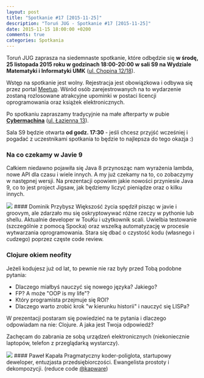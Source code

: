 ```yaml
---
layout: post
title: "Spotkanie #17 [2015-11-25]"
description: "Toruń JUG - Spotkanie #17 [2015-11-25]"
date: 2015-11-15 18:00:00 +0200
comments: true
categories: Spotkania
---
```

Toruń JUG zaprasza na siedemnaste spotkanie, które odbędzie się **w&nbsp;środę, 25 listopada 2015 roku w&nbsp;godzinach 18:00-20:00 w&nbsp;sali S9 na Wydziale Matematyki i Informatyki UMK** (<a href="https://www.google.pl/maps/place/Fryderyka+Chopina+12%2F18,+Toruń/" target="_blank"><span class="glyphicon glyphicon-map-marker"></span>ul. Chopina 12/18</a>).

Wstęp na spotkanie jest wolny. Rejestracja jest obowiązkowa i&nbsp;odbywa się przez portal <a href="http://www.meetup.com/Torun-JUG/events/226787041/" target="_blank">Meetup</a>. Wśród osób zarejestrowanych na to wydarzenie zostaną rozlosowane atrakcyjne upominki w&nbsp;postaci licencji oprogramowania oraz książek elektronicznych.

Po spotkaniu zapraszamy tradycyjnie na małe afterparty w&nbsp;pubie <a href="https://www.facebook.com/Cybermachina" target="_blank"><strong>Cybermachina</strong></a> (<a href="https://www.google.pl/maps/place/Łazienna+13,+Toruń/" target="_blank"><span class="glyphicon glyphicon-map-marker"></span>ul. Łazienna 13</a>).

Sala S9 będzie otwarta **od godz. 17:30** - jeśli chcesz przyjść wcześniej i pogadać z uczestnikami spotkania to będzie to najlepsza do tego okazja :) <!-- more -->

### Na co czekamy w Javie 9
Całkiem niedawno pojawiła się Java 8 przynosząc nam wyrażenia lambda, nowe API dla czasu i wiele innych. A my już czekamy na to, co zobaczymy w następnej wersji. Na prezentacji opowiem jakie nowości przyniesie Java 9, co to jest project Jigsaw, jak będziemy liczyć pieniądze oraz o kilku innych.

<img class="no-border speaker-face" src="{{ root_url }}/images/speakers/przybysz-dominik.jpg" />
#### Dominik Przybysz
Większość życia spędził pisząc w javie i groovym, ale zdarzało mu się oskryptowywać różne rzeczy w pythonie lub shellu. Aktualnie developer w TouKu i użytkownik scali. Uwielbia testowanie (szczególnie z pomocą Spocka) oraz wszelką automatyzację w procesie wytwarzania oprogramowania. Stara się dbać o czystość kodu (własnego i cudzego) poprzez częste code review.
<span class="clearfix"></span>

### Clojure okiem neofity
Jeżeli kodujesz już od lat, to pewnie nie raz były przed Tobą podobne pytania:<br />
- Dlaczego miałbyś nauczyć się nowego języka? Jakiego?<br />
- FP? A może "OOP is my life"?<br />
- Który programista przejmuje się ROI?<br />
- Dlaczego warto zrobić krok "w kierunku historii" i nauczyć się LISPa?<br />

W prezentacji postaram się powiedzieć na te pytania i dlaczego odpowiadam na nie: Clojure. A jaka jest Twoja odpowiedź?

Zachęcam do zabrania ze sobą urządzeń elektronicznych (niekoniecznie laptopów, telefon z przeglądarką wystarczy).

<img class="no-border speaker-face" src="{{ root_url }}/images/speakers/kapala-pawel.jpg" />
#### Paweł Kapała
Pragmatyczny koder-poliglota, startupowy deweloper, entuzjasta przedsiębiorczości. Ewangelista prostoty i dekompozycji. (reduce code <a href="https://twitter.com/kapware" target="_blank">@kapware</a>)
<span class="clearfix"></span>

